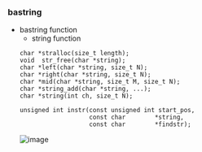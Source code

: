 ### bastring
* bastring function
    * string function
    ```
    char *stralloc(size_t length);
    void  str_free(char *string);
    char *left(char *string, size_t N);
    char *right(char *string, size_t N);
    char *mid(char *string, size_t M, size_t N);
    char *string_add(char *string, ...);
    char *string(int ch, size_t N);
   
    unsigned int instr(const unsigned int start_pos,
                       const char        *string,
                       const char        *findstr);
    ```
    ![image](https://github.com/user-attachments/assets/1ef5f6fd-d9bd-4fae-9fba-568a86e69209)
